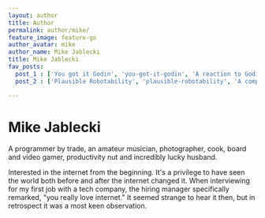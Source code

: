 ```yaml
---
layout: author
title: Author
permalink: author/mike/
feature_image: feature-go
author_avatar: mike
author_name: Mike Jablecki
title: Mike Jablecki
fav_posts:
  post_1 : ['You got it Godin', 'you-got-it-godin', 'A reaction to Godin putting a fire under me. To write well, you have to write badly, to write badly, you have to write.']
  post_2 : ['Plausible Robotability', 'plausible-robotability', 'A computer bug is one thing, an AI bug is another entirely.']

---
```


# Mike Jablecki

A programmer by trade, an amateur musician, photographer, cook, board and video gamer, productivity nut and incredibly lucky husband.

Interested in the internet from the beginning. It's a privilege to have seen the world both before and after the internet changed it. When interviewing for my first job with a tech company, the hiring manager specifically remarked, "you really love internet." It seemed strange to hear it then, but in retrospect it was a most keen observation.
